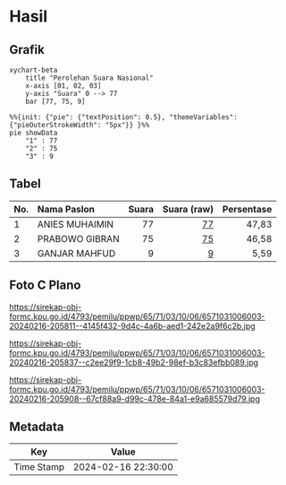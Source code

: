 # Hasil

## Grafik

```mermaid
xychart-beta
    title "Perolehan Suara Nasional"
    x-axis [01, 02, 03]
    y-axis "Suara" 0 --> 77
    bar [77, 75, 9]
```

```mermaid
%%{init: {"pie": {"textPosition": 0.5}, "themeVariables": {"pieOuterStrokeWidth": "5px"}} }%%
pie showData
    "1" : 77
    "2" : 75
    "3" : 9
```

## Tabel

| No. | Nama Paslon    | Suara | Suara (raw) | Persentase |
|:--- |:-------------- | -----:| -----------:| ----------:|
| 1   | ANIES MUHAIMIN | 77    | [77][p-1]   | 47,83      |
| 2   | PRABOWO GIBRAN | 75    | [75][p-2]   | 46,58      |
| 3   | GANJAR MAHFUD  | 9     | [9][p-3]    | 5,59       |


[p-1]: https://github.com/gigit-pemilu/pemilu-2024/blob/main/pilpres/hitung-suara/sub/65-kalimantan-utara/sub/71-kota-tarakan/sub/03-tarakan-timur/sub/1006-pantai-amal/sub/003-tps/sub/paslon-1.txt
[p-2]: https://github.com/gigit-pemilu/pemilu-2024/blob/main/pilpres/hitung-suara/sub/65-kalimantan-utara/sub/71-kota-tarakan/sub/03-tarakan-timur/sub/1006-pantai-amal/sub/003-tps/sub/paslon-2.txt
[p-3]: https://github.com/gigit-pemilu/pemilu-2024/blob/main/pilpres/hitung-suara/sub/65-kalimantan-utara/sub/71-kota-tarakan/sub/03-tarakan-timur/sub/1006-pantai-amal/sub/003-tps/sub/paslon-3.txt

## Foto C Plano

https://sirekap-obj-formc.kpu.go.id/4793/pemilu/ppwp/65/71/03/10/06/6571031006003-20240216-205811--4145f432-9d4c-4a6b-aed1-242e2a9f6c2b.jpg

https://sirekap-obj-formc.kpu.go.id/4793/pemilu/ppwp/65/71/03/10/06/6571031006003-20240216-205837--c2ee29f9-1cb8-49b2-98ef-b3c83efbb089.jpg

https://sirekap-obj-formc.kpu.go.id/4793/pemilu/ppwp/65/71/03/10/06/6571031006003-20240216-205908--67cf88a9-d99c-478e-84a1-e9a685579d79.jpg


## Metadata

| Key        | Value               |
| ---------- | ------------------- |
| Time Stamp | 2024-02-16 22:30:00 |



